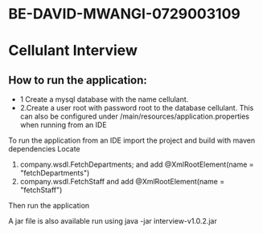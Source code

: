 # BE-DAVID-MWANGI-0729003109
Cellulant Interview
============
How to run the application:
--------
* 1 Create a mysql database with the name cellulant.
* 2.Create a user root with password root to the database cellulant.
  This can also be configured under /main/resources/application.properties when running from an IDE

To run the application from an IDE
import the project and build with maven dependencies
Locate 
1) company.wsdl.FetchDepartments; and add @XmlRootElement(name = "fetchDepartments")
2) company.wsdl.FetchStaff and add @XmlRootElement(name = "fetchStaff")

Then run the application

A jar file is also available
run using java -jar interview-v1.0.2.jar

